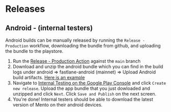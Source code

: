 # Releases

## Android - (internal testers)

Android builds can be manually released by running the `Release - Production` workflow, downloading the bundle from github, and uploading the bundle to the playstore.

1. Run the [Release - Production Action](https://github.com/mobilestack-xyz/mobilestack-mento/actions/workflows/release-production.yml) against the `main` branch
1. Download and unzip the android bundle which you can find in the build logs under android => fastlane-android (mainnet) => Upload Android build artifacts. [Here is an example](https://github.com/mobilestack-xyz/mobilestack-mento/actions/runs/11967777145/job/33365530323#step:16:51)
1. Navigate to [Internal Testing on the Google Play Console](https://play.google.com/console/u/0/developers/5695387721434163201/app/4974536396935190989/tracks/internal-testing) and click `Create new release`. Upload the app bundle that you just dowloaded and unzipped and click `Next`. Click `Save and Publish` on the next screen.
1. You're done! Internal testers should be able to download the latest version of Mento on their android devices.
